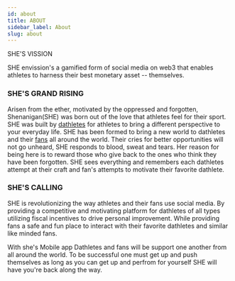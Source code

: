 ```yaml
---
id: about
title: ABOUT
sidebar_label: About
slug: about
---
```



<p class="big"> SHE'S VISSION </p>

SHE envission's a gamified form of social media on web3 that  enables athletes to harness their best monetary asset -- themselves.

### SHE'S GRAND RISING

Arisen from the ether, motivated by the oppressed and forgotten, Shenanigan(SHE) was born out of the love that athletes feel for their sport. SHE was built by [dathletes](./dathletes) for athletes to bring a different perspective to your everyday life.  SHE has been formed to bring a new world to dathletes and their [fans](./fans) all around the world. Their cries for better opportunities will not go unheard, SHE responds to blood, sweat and tears. Her reason for being here is to reward those who give back to the ones who think they have been forgotten. SHE sees everything and remembers each dathletes attempt at their craft and fan's attempts to motivate their favorite dathlete.

### SHE'S CALLING
SHE is revolutionizing the way athletes and their fans use social media. By providing a competitive and motivating platform for dathletes of all types utilizing fiscal incentives to drive personal improvement. While providing fans a safe and fun place to interact with their favorite dathletes and similar like minded fans.


With she's Mobile app Dathletes and fans will be support one another from all around the world. To be successful one must get up and push themselves as long as you can get up and perfrom for yourself SHE will have you're back along the way.




